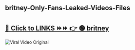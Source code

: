 
 ## britney-Only-Fans-Leaked-Videos-Files

# <h2><a href="https://mediaupload.pro?britney">🔗 Click to LINKS ⏩⏩ 👉 🟢 britney </a></h2>

<a href="https://mediaupload.pro?britney" rel="nofollow" data-target="animated-image.originalLink"><img src="https://i.ibb.co.com/xMMVF88/686577567.gif" alt="Viral Video Original" style="max-width: 100%; display: inline-block;" data-target="animated-image.originalImage"></a>